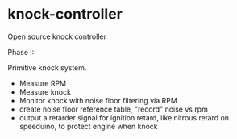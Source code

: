 # knock-controller
Open source knock controller

Phase I:

Primitive knock system. 
- Measure RPM
- Measure knock
- Monitor knock with noise floor filtering via RPM
- create noise floor reference table, "record" noise vs rpm
- output a retarder signal for ignition retard, like nitrous retard on speeduino, to protect engine when knock
